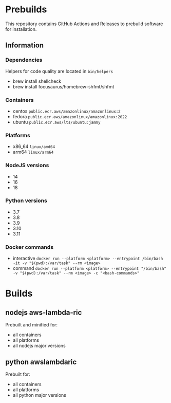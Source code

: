 # Prebuilds

This repository contains GitHub Actions and Releases to prebuild software for installation.

## Information

### Dependencies

Helpers for code quality are located in `bin/helpers`

- brew install shellcheck
- brew install focusaurus/homebrew-shfmt/shfmt

### Containers

- centos `public.ecr.aws/amazonlinux/amazonlinux:2`
- fedora `public.ecr.aws/amazonlinux/amazonlinux:2022`
- ubuntu `public.ecr.aws/lts/ubuntu:jammy`

### Platforms

- x86_64 `linux/amd64`
- arm64 `linux/arm64`

### NodeJS versions

- 14
- 16
- 18

### Python versions

- 3.7
- 3.8
- 3.9
- 3.10
- 3.11

### Docker commands

- interactive `docker run --platform <platform> --entrypoint /bin/bash -it -v "$(pwd):/var/task" --rm <image>`
- command `docker run --platform <platform> --entrypoint "/bin/bash" -v "$(pwd):/var/task" --rm <image> -c "<bash-commands>"`

# Builds

## nodejs aws-lambda-ric

Prebuilt and minified for:

- all containers
- all platforms
- all nodejs major versions

## python awslambdaric

Prebuilt for:

- all containers
- all platforms
- all python major versions
